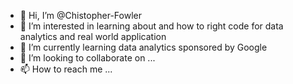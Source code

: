 - 👋 Hi, I’m @Chistopher-Fowler
- 👀 I’m interested in learning about and how to right code for data analytics and real world application
- 🌱 I’m currently learning data analytics sponsored by Google
- 💞️ I’m looking to collaborate on ...
- 📫 How to reach me ...

<!---
Chistopher-Fowler/Chistopher-Fowler is a ✨ special ✨ repository because its `README.md` (this file) appears on your GitHub profile.
You can click the Preview link to take a look at your changes.
--->
